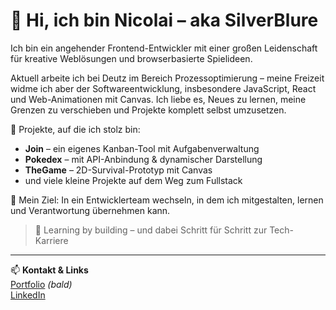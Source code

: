 # 👋 Hi, ich bin Nicolai – aka SilverBlure

Ich bin ein angehender Frontend-Entwickler mit einer großen Leidenschaft für kreative Weblösungen und browserbasierte Spielideen.

Aktuell arbeite ich bei Deutz im Bereich Prozessoptimierung – meine Freizeit widme ich aber der Softwareentwicklung, insbesondere JavaScript, React und Web-Animationen mit Canvas. Ich liebe es, Neues zu lernen, meine Grenzen zu verschieben und Projekte komplett selbst umzusetzen.

🚀 Projekte, auf die ich stolz bin:
- **Join** – ein eigenes Kanban-Tool mit Aufgabenverwaltung
- **Pokedex** – mit API-Anbindung & dynamischer Darstellung
- **TheGame** – 2D-Survival-Prototyp mit Canvas
- und viele kleine Projekte auf dem Weg zum Fullstack

🎯 Mein Ziel: In ein Entwicklerteam wechseln, in dem ich mitgestalten, lernen und Verantwortung übernehmen kann.

> 🧠 Learning by building – und dabei Schritt für Schritt zur Tech-Karriere

---

📫 **Kontakt & Links**    
[Portfolio](https://dein-portfolio-link.com) *(bald)*  
[LinkedIn](https://www.linkedin.com/in/nicolai-österle-036186273) 
